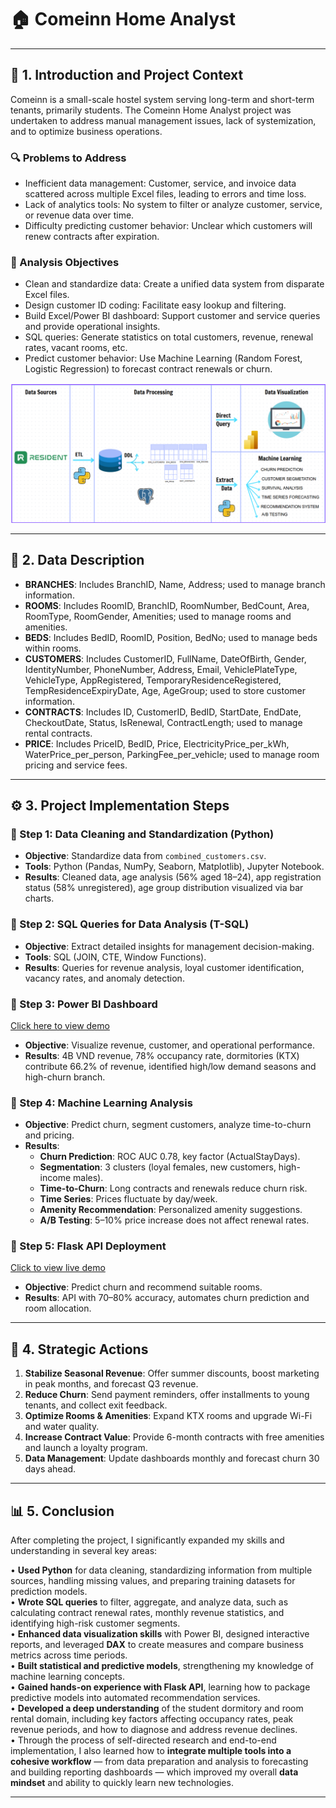 # 🏠 Comeinn Home Analyst

---

## 📌 1. Introduction and Project Context

Comeinn is a small-scale hostel system serving long-term and short-term tenants, primarily students. The Comeinn Home Analyst project was undertaken to address manual management issues, lack of systemization, and to optimize business operations.

### 🔍 Problems to Address

- Inefficient data management: Customer, service, and invoice data scattered across multiple Excel files, leading to errors and time loss.  
- Lack of analytics tools: No system to filter or analyze customer, service, or revenue data over time.  
- Difficulty predicting customer behavior: Unclear which customers will renew contracts after expiration.  

### 🎯 Analysis Objectives

- Clean and standardize data: Create a unified data system from disparate Excel files.  
- Design customer ID coding: Facilitate easy lookup and filtering.  
- Build Excel/Power BI dashboard: Support customer and service queries and provide operational insights.  
- SQL queries: Generate statistics on total customers, revenue, renewal rates, vacant rooms, etc.  
- Predict customer behavior: Use Machine Learning (Random Forest, Logistic Regression) to forecast contract renewals or churn.  

![Flowchart](https://github.com/LyraData/ComeInn-Home-Analysist/blob/main/FLOWCHART.png)

---

## 📂 2. Data Description

- **BRANCHES**: Includes BranchID, Name, Address; used to manage branch information.  
- **ROOMS**: Includes RoomID, BranchID, RoomNumber, BedCount, Area, RoomType, RoomGender, Amenities; used to manage rooms and amenities.  
- **BEDS**: Includes BedID, RoomID, Position, BedNo; used to manage beds within rooms.  
- **CUSTOMERS**: Includes CustomerID, FullName, DateOfBirth, Gender, IdentityNumber, PhoneNumber, Address, Email, VehiclePlateType, VehicleType, AppRegistered, TemporaryResidenceRegistered, TempResidenceExpiryDate, Age, AgeGroup; used to store customer information.  
- **CONTRACTS**: Includes ID, CustomerID, BedID, StartDate, EndDate, CheckoutDate, Status, IsRenewal, ContractLength; used to manage rental contracts.  
- **PRICE**: Includes PriceID, BedID, Price, ElectricityPrice_per_kWh, WaterPrice_per_person, ParkingFee_per_vehicle; used to manage room pricing and service fees.  

---

## ⚙️ 3. Project Implementation Steps

### 🔹 Step 1: Data Cleaning and Standardization (Python)
- **Objective**: Standardize data from `combined_customers.csv`.
- **Tools**: Python (Pandas, NumPy, Seaborn, Matplotlib), Jupyter Notebook.  
- **Results**: Cleaned data, age analysis (56% aged 18–24), app registration status (58% unregistered), age group distribution visualized via bar charts.

### 🔹 Step 2: SQL Queries for Data Analysis (T-SQL)
- **Objective**: Extract detailed insights for management decision-making.  
- **Tools**: SQL (JOIN, CTE, Window Functions).  
- **Results**: Queries for revenue analysis, loyal customer identification, vacancy rates, and anomaly detection.

### 🔹 Step 3: Power BI Dashboard
[Click here to view demo](https://app.powerbi.com/view?r=eyJrIjoiMzk3YTMxNzQtNzRjMS00Y2M5LTk0Y2UtOTM1ZmNiOTg2ZWNhIiwidCI6ImQ2ZDEzZTBlLTdjYTAtNDNkNC05OTY1LTQyZDM4ZWU1M2RkYSIsImMiOjEwfQ%3D%3D)
- **Objective**: Visualize revenue, customer, and operational performance.  
- **Results**: 4B VND revenue, 78% occupancy rate, dormitories (KTX) contribute 66.2% of revenue, identified high/low demand seasons and high-churn branch.

### 🔹 Step 4: Machine Learning Analysis
- **Objective**: Predict churn, segment customers, analyze time-to-churn and pricing.  
- **Results**:  
  - **Churn Prediction**: ROC AUC 0.78, key factor (ActualStayDays).  
  - **Segmentation**: 3 clusters (loyal females, new customers, high-income males).  
  - **Time-to-Churn**: Long contracts and renewals reduce churn risk.  
  - **Time Series**: Prices fluctuate by day/week.  
  - **Amenity Recommendation**: Personalized amenity suggestions.  
  - **A/B Testing**: 5–10% price increase does not affect renewal rates.

### 🔹 Step 5: Flask API Deployment
 [Click to view live demo](https://web-production-3c078.up.railway.app/)
- **Objective**: Predict churn and recommend suitable rooms.  
- **Results**: API with 70–80% accuracy, automates churn prediction and room allocation.

---

## 🧭 4. Strategic Actions

1. **Stabilize Seasonal Revenue**: Offer summer discounts, boost marketing in peak months, and forecast Q3 revenue.  
2. **Reduce Churn**: Send payment reminders, offer installments to young tenants, and collect exit feedback.  
3. **Optimize Rooms & Amenities**: Expand KTX rooms and upgrade Wi-Fi and water quality.  
4. **Increase Contract Value**: Provide 6-month contracts with free amenities and launch a loyalty program.  
5. **Data Management**: Update dashboards monthly and forecast churn 30 days ahead.  

---

## 📊 5. Conclusion
After completing the project, I significantly expanded my skills and understanding in several key areas:

• **Used Python** for data cleaning, standardizing information from multiple sources, handling missing values, and preparing training datasets for prediction models.  
• **Wrote SQL queries** to filter, aggregate, and analyze data, such as calculating contract renewal rates, monthly revenue statistics, and identifying high-risk customer segments.  
• **Enhanced data visualization skills** with Power BI, designed interactive reports, and leveraged **DAX** to create measures and compare business metrics across time periods.  
• **Built statistical and predictive models**, strengthening my knowledge of machine learning concepts.  
• **Gained hands-on experience with Flask API**, learning how to package predictive models into automated recommendation services.  
• **Developed a deep understanding** of the student dormitory and room rental domain, including key factors affecting occupancy rates, peak revenue periods, and how to diagnose and address revenue declines.  
• Through the process of self-directed research and end-to-end implementation, I also learned how to **integrate multiple tools into a cohesive workflow** — from data preparation and analysis to forecasting and building reporting dashboards — which improved my overall **data mindset** and ability to quickly learn new technologies.

---

